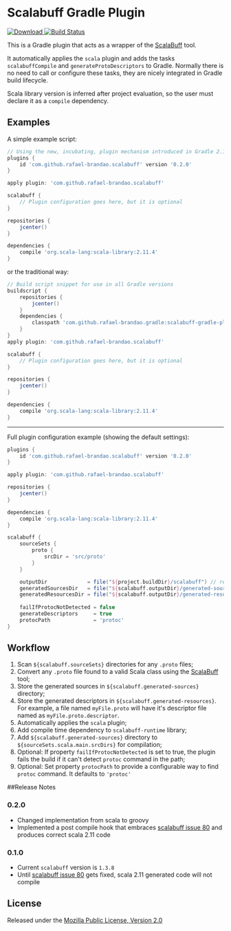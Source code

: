 # Scalabuff Gradle Plugin

[ ![Download](https://api.bintray.com/packages/rafael-brandao/maven/scalabuff-gradle-plugin/images/download.svg) ](https://bintray.com/rafael-brandao/maven/scalabuff-gradle-plugin/_latestVersion) [![Build Status](https://travis-ci.org/rafael-brandao/scalabuff-gradle-plugin.svg?branch=master)](https://travis-ci.org/rafael-brandao/scalabuff-gradle-plugin)

This is a Gradle plugin that acts as a wrapper of the [ScalaBuff](https://github.com/SandroGrzicic/ScalaBuff) tool.

It automatically applies the `scala` plugin and adds the tasks `scalabuffCompile` and `generateProtoDescriptors` to Gradle. Normally there is no need to call or configure these tasks, they are nicely integrated in Gradle build lifecycle.

Scala library version is inferred after project evaluation, so the user must declare it as a `compile` dependency.


## Examples

A simple example script:

```groovy
// Using the new, incubating, plugin mechanism introduced in Gradle 2.1
plugins {
    id 'com.github.rafael-brandao.scalabuff' version '0.2.0'
}

apply plugin: 'com.github.rafael-brandao.scalabuff'

scalabuff {
    // Plugin configuration goes here, but it is optional
}

repositories {
    jcenter()
}

dependencies {
    compile 'org.scala-lang:scala-library:2.11.4'
}
```

or the traditional way:

```groovy
// Build script snippet for use in all Gradle versions
buildscript {
    repositories {
        jcenter()
    }
    dependencies {
        classpath 'com.github.rafael-brandao.gradle:scalabuff-gradle-plugin:0.2.0'
    }
}
apply plugin: 'com.github.rafael-brandao.scalabuff'

scalabuff {
    // Plugin configuration goes here, but it is optional
}

repositories {
    jcenter()
}

dependencies {
    compile 'org.scala-lang:scala-library:2.11.4'
}
```


----------


Full plugin configuration example (showing the default settings):

```groovy
plugins {
    id 'com.github.rafael-brandao.scalabuff' version '0.2.0'
}

apply plugin: 'com.github.rafael-brandao.scalabuff'

repositories {
    jcenter()
}

dependencies {
    compile 'org.scala-lang:scala-library:2.11.4'
}

scalabuff {
	sourceSets {
        proto {
            srcDir = 'src/proto'
        }
    }

    outputDir             = file("${project.buildDir}/scalabuff") // read-only                             
    generatedSourcesDir   = file("${scalabuff.outputDir}/generated-sources") // read-only
    generatedResourcesDir = file("${scalabuff.outputDir}/generated-resources") // read-only
	
    failIfProtocNotDetected = false
    generateDescriptors     = true
    protocPath              = 'protoc'
}
```


## Workflow

 1.  Scan `${scalabuff.sourceSets}` directories for any `.proto` files;
 2. Convert any `.proto` file found to a valid Scala class using the [ScalaBuff](https://github.com/SandroGrzicic/ScalaBuff) tool;
 3. Store the generated sources in `${scalabuff.generated-sources}`  directory;
 4. Store the generated descriptors in `${scalabuff.generated-resources}`. For example, a file named `myFile.proto` will have it's descriptor file named as `myFile.proto.descriptor`.
 5. Automatically applies the `scala` plugin;
 6. Add compile time dependency to `scalabuff-runtime` library;
 7. Add `${scalabuff.generated-sources}`  directory to `${sourceSets.scala.main.srcDirs}` for compilation;
 8. Optional: If property  `failIfProtocNotDetected` is set to true, the plugin fails the build if it can't detect `protoc` command in the path;
 9. Optional: Set property `protocPath` to provide a configurable way to find `protoc` command. It defaults to `'protoc'`

##Release Notes

### 0.2.0
- Changed implementation from scala to groovy
- Implemented a post compile hook that embraces [scalabuff issue 80](https://github.com/SandroGrzicic/ScalaBuff/issues/80) and produces correct scala 2.11 code

### 0.1.0
 - Current `scalabuff` version is  `1.3.8` 
 - Until [scalabuff issue 80](https://github.com/SandroGrzicic/ScalaBuff/issues/80) gets fixed, scala 2.11 generated code will not compile


## License
Released under the [Mozilla Public License, Version 2.0](https://www.mozilla.org/MPL/2.0/)
